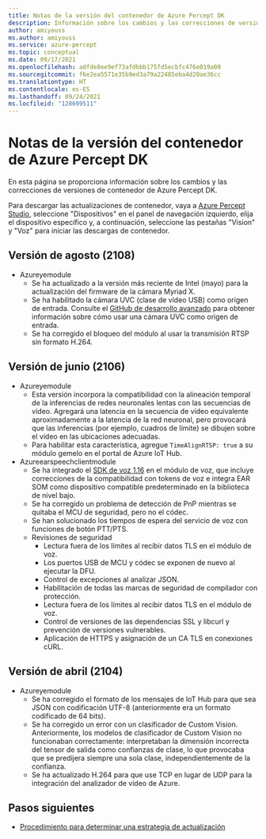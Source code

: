 ```yaml
---
title: Notas de la versión del contenedor de Azure Percept DK
description: Información sobre los cambios y las correcciones de versiones de contenedor de Azure Percept DK.
author: amiyouss
ms.author: amiyouss
ms.service: azure-percept
ms.topic: conceptual
ms.date: 09/17/2021
ms.openlocfilehash: adfde8ee9ef73afdbbb175fd5ecbfc476e019a08
ms.sourcegitcommit: f6e2ea5571e35b9ed3a79a22485eba4d20ae36cc
ms.translationtype: HT
ms.contentlocale: es-ES
ms.lasthandoff: 09/24/2021
ms.locfileid: "128699511"
---
```

# <a name="azure-percept-dk-container-release-notes"></a>Notas de la versión del contenedor de Azure Percept DK

En esta página se proporciona información sobre los cambios y las correcciones de versiones de contenedor de Azure Percept DK.

Para descargar las actualizaciones de contenedor, vaya a [Azure Percept Studio](https://ms.portal.azure.com/#blade/AzureEdgeDevices/main/overview), seleccione "Dispositivos" en el panel de navegación izquierdo, elija el dispositivo específico y, a continuación, seleccione las pestañas "Vision" y "Voz" para iniciar las descargas de contenedor. 

## <a name="august-2108-release"></a>Versión de agosto (2108)

- Azureyemodule
    - Se ha actualizado a la versión más reciente de Intel (mayo) para la actualización del firmware de la cámara Myriad X. 
    - Se ha habilitado la cámara UVC (clase de vídeo USB) como origen de entrada. Consulte el [GitHub de desarrollo avanzado](https://github.com/microsoft/azure-percept-advanced-development/tree/main/azureeyemodule#using-uvcusb-video-class-camera-as-input-source) para obtener información sobre cómo usar una cámara UVC como origen de entrada. 
    - Se ha corregido el bloqueo del módulo al usar la transmisión RTSP sin formato H.264.

## <a name="june-2106-release"></a>Versión de junio (2106)

- Azureyemodule
    - Esta versión incorpora la compatibilidad con la alineación temporal de la inferencias de redes neuronales lentas con las secuencias de vídeo. Agregará una latencia en la secuencia de vídeo equivalente aproximadamente a la latencia de la red neuronal, pero provocará que las inferencias (por ejemplo, cuadros de límite) se dibujen sobre el vídeo en las ubicaciones adecuadas. 
    - Para habilitar esta característica, agregue `TimeAlignRTSP: true` a su módulo gemelo en el portal de Azure IoT Hub.
- Azureearspeechclientmodule
    - Se ha integrado el [SDK de voz 1.16](../cognitive-services/speech-service/devices-sdk-release-notes.md) en el módulo de voz, que incluye correcciones de la compatibilidad con tokens de voz e integra EAR SOM como dispositivo compatible predeterminado en la biblioteca de nivel bajo.
    - Se ha corregido un problema de detección de PnP mientras se quitaba el MCU de seguridad, pero no el códec.
    - Se han solucionado los tiempos de espera del servicio de voz con funciones de botón PTT/PTS.
    - Revisiones de seguridad
        - Lectura fuera de los límites al recibir datos TLS en el módulo de voz.
        - Los puertos USB de MCU y códec se exponen de nuevo al ejecutar la DFU.
        - Control de excepciones al analizar JSON.
        - Habilitación de todas las marcas de seguridad de compilador con protección.
        - Lectura fuera de los límites al recibir datos TLS en el módulo de voz.
        - Control de versiones de las dependencias SSL y libcurl y prevención de versiones vulnerables.
        - Aplicación de HTTPS y asignación de un CA TLS en conexiones cURL.

## <a name="april-2104-release"></a>Versión de abril (2104)

- Azureyemodule
    - Se ha corregido el formato de los mensajes de IoT Hub para que sea JSON con codificación UTF-8 (anteriormente era un formato codificado de 64 bits).
    - Se ha corregido un error con un clasificador de Custom Vision. Anteriormente, los modelos de clasificador de Custom Vision no funcionaban correctamente: interpretaban la dimensión incorrecta del tensor de salida como confianzas de clase, lo que provocaba que se predijera siempre una sola clase, independientemente de la confianza.
    - Se ha actualizado H.264 para que use TCP en lugar de UDP para la integración del analizador de vídeo de Azure.

## <a name="next-steps"></a>Pasos siguientes

- [Procedimiento para determinar una estrategia de actualización](./how-to-determine-your-update-strategy.md)